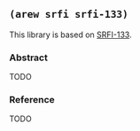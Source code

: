 ## `(arew srfi srfi-133)`

This library is based on [SRFI-133](https://srfi.schemers.org/srfi-133/).

### Abstract

TODO

### Reference

TODO

